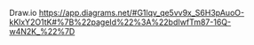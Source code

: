 Draw.io https://app.diagrams.net/#G1lqv_qe5vv9x_S6H3pAuoO-kKlxY2O1tK#%7B%22pageId%22%3A%22bdIwfTm87-16Q-w4N2K_%22%7D